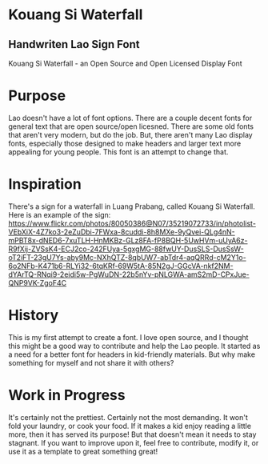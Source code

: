 # Kouang Si Waterfall
## Handwriten Lao Sign Font
Kouang Si Waterfall - an Open Source and Open Licensed Display Font 

# Purpose
Lao doesn't have a lot of font options. There are a couple decent fonts for general text that are open source/open licesned. There are some old fonts that aren't very modern, but do the job. But, there aren't many Lao display fonts, especially those designed to make headers and larger text more appealing for young people. This font is an attempt to change that.

# Inspiration
There's a sign for a waterfall in Luang Prabang, called Kouang Si Waterfall. Here is an example of the sign:
https://www.flickr.com/photos/80050386@N07/35219072733/in/photolist-VEbXiX-4Z7ko3-2eZuDbi-7FWxa-8cuddi-8h8MXe-9yQvei-QLg4nN-mPBT8x-dNED6-7xuTLH-HnMKBz-GLz8FA-fP8BQH-5UwHVm-uUyA6z-R9fXij-ZVSsK4-ECJ2co-242FUya-5gxgMG-88fwUY-DusSLS-DusSsW-oT2iFT-23gU7Ys-aby9Mc-NXhQTZ-8qbUW7-abTdr4-aqQRRd-cM2Y1o-6o2NFb-K471b6-RLYi32-6tqKRf-69W5tA-85N2gJ-GGcVA-nkf2NM-dYArTQ-RNqi9-2eidi5w-PgWuDN-22b5nYv-pNLGWA-amS2mD-CPxJue-QNP9VK-ZgoF4C

# History
This is my first attempt to create a font. I love open source, and I thought this might be a good way to contribute and help the Lao people. It started as a need for a better font for headers in kid-friendly materials. But why make something for myself and not share it with others?

# Work in Progress
It's certainly not the prettiest. Certainly not the most demanding. It won't fold your laundry, or cook your food. If it makes a kid enjoy reading a little more, then it has served its purpose! But that doesn't mean it needs to stay stagnant. If you want to improve upon it, feel free to contribute, modify it, or use it as a template to great something great!
